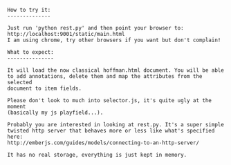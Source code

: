 	How to try it:
	--------------

	Just run 'python rest.py' and then point your browser to:
	http://localhost:9001/static/main.html
	I am using chrome, try other browsers if you want but don't complain!

	What to expect:
	---------------
	
	It will load the now classical hoffman.html document. You will be able
	to add annotations, delete them and map the attributes from the selected
	document to item fields.
	
	Please don't look to much into selector.js, it's quite ugly at the moment
	(basically my js playfield...).
	
	Probably you are interested in looking at rest.py. It's a super simple
	twisted http server that behaves more or less like what's specified here:
	http://emberjs.com/guides/models/connecting-to-an-http-server/
	
	It has no real storage, everything is just kept in memory.
